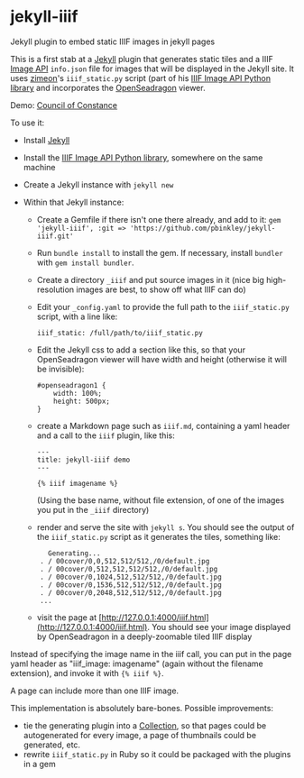 # jekyll-iiif
Jekyll plugin to embed static IIIF images in jekyll pages

This is a first stab at a [Jekyll](https://jekyllrb.com/) plugin that generates static tiles and a IIIF [Image API](http://iiif.io/api/image/2.1/) ```info.json``` file for images that will be displayed in the Jekyll site. It uses [zimeon](https://github.com/zimeon/)'s ```iiif_static.py``` script (part of his [IIIF Image API Python library](https://github.com/zimeon/iiif) and incorporates the [OpenSeadragon](https://openseadragon.github.io/) viewer.

Demo: [Council of Constance](https://www.wallandbinkley.com/projects/2016/jekyll-iiif-demo/)

To use it:

- Install [Jekyll](https://jekyllrb.com/)
- Install the [IIIF Image API Python library](https://github.com/zimeon/iiif), somewhere on the same machine
- Create a Jekyll instance with ```jekyll new```
- Within that Jekyll instance:
	- Create a Gemfile if there isn't one there already, and add to it:
		```gem 'jekyll-iiif', :git => 'https://github.com/pbinkley/jekyll-iiif.git'```
	- Run ```bundle install``` to install the gem. If necessary, install ```bundler``` with ```gem install bundler```.
	- Create a directory ```_iiif``` and put source images in it (nice big high-resolution images are best, to show off what IIIF can do)
	- Edit your ```_config.yaml``` to provide the full path to the ```iiif_static.py``` script, with a line like:

		```iiif_static: /full/path/to/iiif_static.py```

	- Edit the Jekyll css to add a section like this, so that your OpenSeadragon viewer will have width and height (otherwise it will be invisible):

		```
		#openseadragon1 {
			width: 100%;
			height: 500px;
		}
		```

	- create a Markdown page such as ```iiif.md```, containing a yaml header  and a call to the ```iiif``` plugin, like this:

		```
		---
		title: jekyll-iiif demo
		---

		{% iiif imagename %}
		```

		(Using the base name, without file extension, of one of the images you put in the ```_iiif``` directory) 

	- render and serve the site with ```jekyll s```. You should see the output of the ```iiif_static.py``` script as it generates the tiles, something like:

	```
	      Generating... 
		. / 00cover/0,0,512,512/512,/0/default.jpg
		. / 00cover/0,512,512,512/512,/0/default.jpg
		. / 00cover/0,1024,512,512/512,/0/default.jpg
		. / 00cover/0,1536,512,512/512,/0/default.jpg
		. / 00cover/0,2048,512,512/512,/0/default.jpg
		...
	```

	- visit the page at [http://127.0.0.1:4000/iiif.html](http://127.0.0.1:4000/iiif.html). You should see your image displayed by OpenSeadragon in a deeply-zoomable tiled IIIF display

Instead of specifying the image name in the iiif call, you can put in the page yaml header as "iiif_image: imagename" (again without the filename extension), and invoke it with ```{% iiif %}```. 

A page can include more than one IIIF image.

This implementation is absolutely bare-bones. Possible improvements:

- tie the generating plugin into a [Collection](https://jekyllrb.com/docs/collections/), so that pages could be autogenerated for every image, a page of thumbnails could be generated, etc.
- rewrite ```iiif_static.py``` in Ruby so it could be packaged with the plugins in a gem